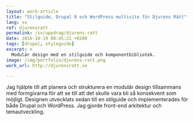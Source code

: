 ```yaml
---
layout: work-article
title: "Stilguide, Drupal 8 och WordPress multisite för Djurens Rätt"
lang: sv
ref: djurensratt
permalink: /sv/uppdrag/djurens-ratt
date: 2016-10-19 08:45:21 +0200
tags: [drupal, styleguide]
excerpt: >
  Modulär design med en stilguide och komponentbibliotek.
image: /img/portfolio/djurens-ratt.png
work_url: http://djurensratt.se

---
```

Jag hjälpte till att planera och strukturera en modulär design tillsammans med formgivarna för att se till att det skulle vara bli så konsekvent som möjligt. Designen utvecklats sedan till en stilguide och implementerades för både Drupal och WordPress. Jag gjorde front-end arkitektur och temautveckling.